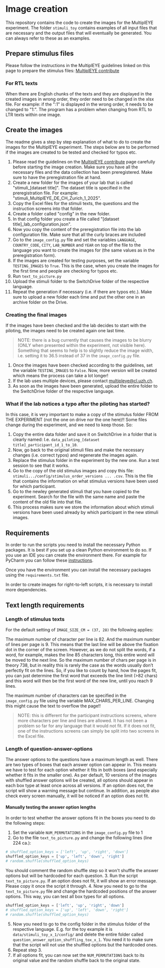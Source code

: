 # Image creation

This repository contains the code to create the images for the MultiplEYE experiment. The folder `stimuli_toy` contains
examples of all input files that are necessary and the output files that will eventually be generated. You can always
refer to these as an examples.

## Prepare stimulus files

Please follow the instructions in the MultiplEYE guidelines linked on this page to prepare the stimulus files: 
[MultiplEYE contribute](https://multipleye.eu/contribute/)

### For RTL texts
When there are English chunks of the texts and they are displayed in the
created images in wrong order, they order need to be changed in the xlsx file. For example:
if the ":1" is displayed in the wrong order, it needs to be changed to "1:". 
The program has a problem when changing from RTL to LTR texts within one image.

## Create the images

The readme gives a step by step explanation of what to do to create the images for the MultiplEYE experiment.
The steps below are to be performed if the images are created to be tested and checked for typos etc.

1. Please read the guidelines on the [MultiplEYE contribute](https://multipleye.eu/contribute/) page carefully before starting the image creation. 
Make sure you have all the necessary files and the data collection has been preregistered. Make sure to have the preregistration file at hand.
2. Create a new folder for the images of your lab that is called "stimuli_[dataset title]". The dataset title is specified in the preregistration file. 
For example: "stimuli_MultiplEYE_DE_CH_Zurich_1_2025".
3. Copy the Excel files for the stimuli texts, the questions and the instruction screens into that folder.
4. Create a folder called "config" in the new folder. 
5. In that config folder you create a file called "[dataset title]_lab_configuration.json".
6. Now you copy the content of the preregistration file into the lab configuration file. Make sure that all the curly braces are included
7. Go to the `image_config.py` file and set the variables `LANGUAGE`, `COUNTRY_CODE`, `CITY`, `LAB_NUMBER` and `YEAR` 
on top of the file to the language you want to create the images for (the same values as in the preregistration form).
8. If the images are created for testing purposes, set the variable `TESTING_IMAGES` to `True`. This is the case, when 
you create the images for the first time and people are checking for typos etc.
9. Run `text_to_picture.py`
10. Upload the stimuli folder to the SwitchDrive folder of the respective language.
11. Repeat the generation if necessary (i.e. if there are typos etc.). Make sure to upload a new folder each time and 
put the other one in an archive folder on the Drive.


### Creating the final images
If the images have been checked and the lab decides to start with the piloting, the images need to be created again 
one last time.

> NOTE: there is a bug currently that causes the images to be blurry (ONLY when presented within the experiment, 
> not visible here). Something that seems to help is to slightly reduce the image width, i.e. setting it to 36.5 instead of 
> 37 in the `image_config.py` file. 

1. Once the images have been checked according to the guidelines, set the variable `TESTING_IMAGES` to `False`. 
Now, more version will be created which means the process can take a lot longer!
2. If the lab uses multiple devices, please contact [multipleye@cl.uzh.ch](mailto:multipleye@cl.uzh.ch).
2. As soon as the images have been generated, upload the entire folder to the SwitchDrive folder of the respective language.

### What if the lab notices a typo after the piloting has started?
In this case, it is very important to make a copy of the stimulus folder FROM THE EXPERIMENT (not the one on drive 
nor the one here)!! Some files change during the experiment,
and we need to keep those. So:
1. Copy the entire data folder and save it on SwitchDrive in a folder that is clearly named: I.e.
`data_piloting_[dataset title]_participant_id_1_to_10`. 
2. Now, go back to the original stimuli files and make the necessary changes (i.e. correct typos) and regenerate the images again.
3. Replace the stimulus folder in the experiment by the new one. Run a test session to see that it works.
4. Go to the copy of the old stimulus images and copy this file: `stimuli.../config/stimulus_order_versions ... .csv`. This is the file
that contains the information on what stimulus versions have been used for which participant.
5. Go to the newley generated stimuli that you have copied to the experiment. Search for the file with the same name and paste the content of the old file into that file.
6. This process makes sure we store the information about which stimuli versions have been used already by which participant in the new stimuli images.

## Requirements

In order to run the scripts you need to install the necessary Python packages. It is best if you set up a
clean Python environment to do so. If you use an IDE you can create the environment there. For example for
PyCharm you can follow these [instructions](https://www.jetbrains.com/help/pycharm/creating-virtual-environment.html).

Once you have the environment you can install the necessary packages using the `requirements.txt` file.

In order to create images for right-to-left scripts, it is necessary to install more dependencies.


## Text length requirements

### Length of stimulus texts
For the default setting of `IMAGE_SIZE_CM = (37, 28)` the following applies:

The maximum number of character per line is 82. And the maximum number of lines per page is 9. This means that the last
line will be above the fixation dot in the corner of the screen.
However, as we do not split the words, if a word, for example, makes the line 85 characters long, 
this entire word will be moved to the next line. So the maximum number of chars per page is in theory 738, 
but in reality this is rarely the case as the words usually don’t perfectly fit on the lines. 
So, if you like to count by hand, how the pages fit, you can just determine the first word that exceeds the line 
limit (>82 chars) and this word will then be the first word of the new line, until you reach 9 lines.

The maximum number of characters can be specified in the `image_config.py` file using the variable MAX_CHARS_PER_LINE.
Changing this might cause the text to overflow the page!!

> NOTE: this is different for the participant instructions screens, where more characters per line and lines are allowed.
> It has not been a problem so far for any language that it would not fit. If it does not fit, one of the instructions screens
> can simply be split into two screens in the Excel file.

### Length of question-answer-options
The answer options to the questions have a maximum length as well. There are two types of boxes that each answer option can appear in.
This means we have to test for each option whether it fits in both boxes (and especially whether it fits in the smaller one).
As per default, 10 versions of the images with shuffled answer options will be created, all options should appear in each box type at least
once across all versions. If an option does not, the script will show a warning message but continue. In addition, as people also check
every screen manually, it will be noticed if an option does not fit.

#### Manually testing the answer option lengths
In order to test whether the answer options fit in the boxes
you need to do the following steps:
1. Set the variable `NUM_PERMUTATIONS` in the `image_config.py` file to 1
2. Go to the file `text_to_picture.py` and change the following lines (line 224 ca.):
```python
# shuffled_option_keys = ['left', 'up', 'right', 'down']
shuffled_option_keys = ['up', 'left', 'down', 'right']
# random.shuffle(shuffled_option_keys)
```
You should comment the random shuffle step so it won't shuffle the answer options but will be hardcoded for each question.
3. Run the script `text_to_picture.py`. If an option does not fit, it will show an error message. Please copy it once the script it through.
4. Now you need to go to the `text_to_picture.py` file and change the hardcoded positions of the answer options. This way, you can test all box types for all options.
```python
shuffled_option_keys = ['left', 'up', 'right', 'down']
# shuffled_option_keys = ['up', 'left', 'down', 'right']
# random.shuffle(shuffled_option_keys)
```
5. Now you need to go to the config folder in the stimulus folder of the respective language. E.g. for the toy example 
it is `data/stimuli_toy_x_1/config/` and delete the entire folder called `question_answer_option_shuffling_tox_x_1`.
You need it to make sure that the script will not use the shuffled options but the hardcoded ones.
6. Repeat step 3.
7. If all options fit, you can now set the `NUM_PERMUTATIONS` back to its original value and the random shuffle back to the original state.

